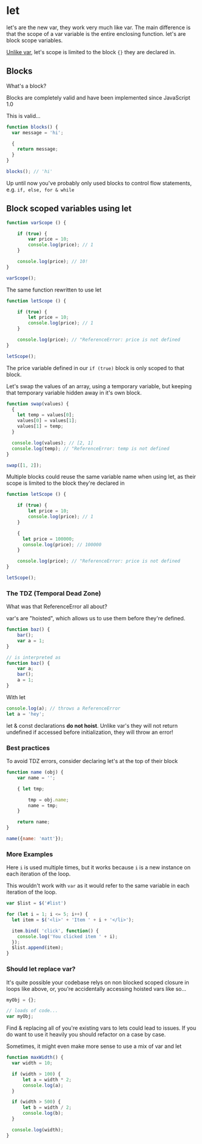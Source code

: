 # let

let's are the new var, they work very much like var. The main difference is that the scope of a var variable is the entire enclosing function. let's are block scope variables.

[Unlike var](/variables/var), let's scope is limited to the block `{}` they are declared in.

## Blocks
What's a block?

Blocks are completely valid and have been implemented since JavaScript 1.0

This is valid...
```javascript
function blocks() {
  var message = 'hi';

  {
    return message;
  }
}

blocks(); // 'hi'
```

Up until now you've probably only used blocks to control flow statements, e.g. `if, else, for & while`

## Block scoped variables using let

```javascript
function varScope () {

    if (true) {
        var price = 10;
        console.log(price); // 1
    }

    console.log(price); // 10!
}

varScope();
```

The same function rewritten to use let

```javascript
function letScope () {

    if (true) {
        let price = 10;
        console.log(price); // 1
    }

    console.log(price); // "ReferenceError: price is not defined
}

letScope();
```
The price variable defined in our `if (true)` block is only scoped to that block.

Let's swap the values of an array, using a temporary variable, but keeping that temporary variable hidden away in it's own block.

```javascript
function swap(values) {
  {
    let temp = values[0];
    values[0] = values[1];
    values[1] = temp;
  }

  console.log(values); // [2, 1]
  console.log(temp); // "ReferenceError: temp is not defined
}

swap([1, 2]);
```

Multiple blocks could reuse the same variable name when using let, as  their scope is limited to the block they're declared in

```javascript
function letScope () {

    if (true) {
        let price = 10;
        console.log(price); // 1
    }

    {
      let price = 100000;
      console.log(price); // 100000
    }

    console.log(price); // "ReferenceError: price is not defined
}

letScope();
```

### The TDZ (Temporal Dead Zone)
What was that ReferenceError all about?

var's are "hoisted", which allows us to use them before they're defined.
```javascript
function baz() {
	bar();
	var a = 1;
}

// is interpreted as
function baz() {
	var a;
	bar();
	a = 1;
}
```

With let

```javascript
console.log(a); // throws a ReferenceError
let a = 'hey';
```

let & const declarations **do not hoist**. Unlike var's they will not return undefined if accessed before initialization, they will throw an error!

### Best practices
To avoid TDZ errors, consider declaring let's at the top of their block

```javascript
function name (obj) {
	var name = '';

	{ let tmp;

		tmp = obj.name;
		name = tmp;
	}

	return name;
}

name({name: 'matt'});
```

### More Examples

Here `i` is used multiple times, but it works because `i` is a new instance on each iteration of the loop.

This wouldn't work with `var` as it would refer to the same variable in each iteration of the loop.

```javascript
var $list = $('#list')

for (let i = 1; i <= 5; i++) {
  let item = $('<li>' + 'Item ' + i + '</li>');

  item.bind( 'click', function() {
    console.log('You clicked item ' + i);
  });
  $list.append(item);
}
```

### Should let replace var?
It's quite possible your codebase relys on non blocked scoped closure in loops like above, or, you're accidentally accessing hoisted vars like so...

```javascript
myObj = {};

// loads of code...
var myObj;
```
Find & replacing all of you're existing vars to lets could lead to issues. If you do want to use it heavily you should refactor on a case by case.

Sometimes, it might even make more sense to use a mix of var and let

```javascript
function maxWidth() {
  var width = 10;

  if (width > 100) {
      let a = width * 2;
      console.log(a);
  }

  if (width > 500) {
      let b = width / 2;
      console.log(b);
  }

  console.log(width);
}
```
